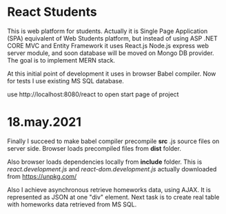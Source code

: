 # React Students

This is web platform for students. Actually it is Single Page Application (SPA) equivalent of Web Students platform, but instead of using ASP .NET CORE MVC and Entity Framework it uses React.js Node.js express web server module, and soon database will be moved on Mongo DB provider. The goal is to implement MERN stack.

At this initial point of development it uses in browser Babel compiler. Now for tests I use existing MS SQL database.

use http://localhost:8080/react to open start page of project

# 18.may.2021 

Finally I succeed to make babel compiler precompile <b>src</b> .js source files on server side.
Browser loads precompiled files from <b>dist</b> folder.

Also browser loads dependencies locally from <b>include</b> folder. This is <i>react.development.js</i> and <i>react-dom.development.js</i> actually downloaded from https://unpkg.com/ 

Also I achieve asynchronous retrieve homeworks data, using AJAX. It is represented as JSON at one "div" element. Next task is to create real table with homeworks data retrieved from MS SQL.